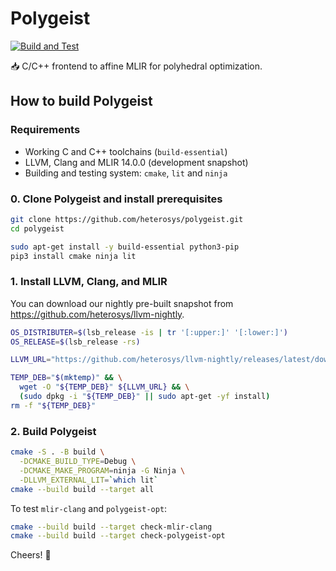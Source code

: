 # Polygeist

[![Build and Test](https://github.com/heterosys/polygeist/actions/workflows/build.yml/badge.svg)](https://github.com/heterosys/polygeist/actions/workflows/build.yml)

📥 C/C++ frontend to affine MLIR for polyhedral optimization.

## How to build Polygeist

### Requirements 
- Working C and C++ toolchains (`build-essential`)
- LLVM, Clang and MLIR 14.0.0 (development snapshot)
- Building and testing system: `cmake`, `lit` and `ninja`

### 0. Clone Polygeist and install prerequisites
```sh
git clone https://github.com/heterosys/polygeist.git
cd polygeist

sudo apt-get install -y build-essential python3-pip
pip3 install cmake ninja lit
```

### 1. Install LLVM, Clang, and MLIR

You can download our nightly pre-built snapshot from https://github.com/heterosys/llvm-nightly.

```sh
OS_DISTRIBUTER=$(lsb_release -is | tr '[:upper:]' '[:lower:]')
OS_RELEASE=$(lsb_release -rs)

LLVM_URL="https://github.com/heterosys/llvm-nightly/releases/latest/download/llvm-clang-mlir-dev-${OS_DISTRIBUTER}-${OS_RELEASE}.deb"

TEMP_DEB="$(mktemp)" && \
  wget -O "${TEMP_DEB}" ${LLVM_URL} && \
  (sudo dpkg -i "${TEMP_DEB}" || sudo apt-get -yf install)
rm -f "${TEMP_DEB}"
```

### 2. Build Polygeist

```sh
cmake -S . -B build \
  -DCMAKE_BUILD_TYPE=Debug \
  -DCMAKE_MAKE_PROGRAM=ninja -G Ninja \
  -DLLVM_EXTERNAL_LIT=`which lit`
cmake --build build --target all
```

To test `mlir-clang` and `polygeist-opt`:

```sh
cmake --build build --target check-mlir-clang
cmake --build build --target check-polygeist-opt
```

Cheers! 🍺
